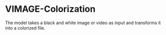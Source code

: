 # VIMAGE-Colorization
The model takes a black and white image or video as input and transforms it into a colorized file.
